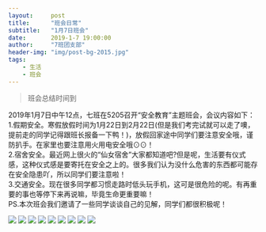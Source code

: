 ```yaml
---
layout:     post
title:      "班会日常"
subtitle:   "1月7日班会"
date:       2019-1-7 19:00:00
author:     "7班团支部"
header-img: "img/post-bg-2015.jpg"
tags:
    - 生活
    - 班会
---
```


>班会总结时间到


2019年1月7日中午12点，七班在5205召开“安全教育”主题班会，会议内容如下：<br>
1.假期安全。寒假放假时间为1月22日到2月22日(但是我们考完试就可以走了噢，提前走的同学记得跟班长报备一下鸭！)，放假回家途中同学们要注意安全哦，谨防扒手。在家里也要注意用火用电安全哦⊙⊙！<br>
2.宿舍安全。最近网上很火的“仙女宿舍”大家都知道吧?但是呢，生活要有仪式感，这种仪式感是要寄托在安全之上的。很多我们认为没什么危害的东西都可能存在安全隐患吖，所以同学们要注意啦！<br>
3.交通安全。现在很多同学都习惯走路时低头玩手机，这可是很危险的呢。有再重要的事也等停下来再说嘛，毕竟生命更重要嘛！<br>
PS.本次班会我们邀请了一些同学谈谈自己的见解，同学们都很积极呢！<br>

 ![](http://b339.photo.store.qq.com/psb?/V12Mx3kP1dR9rT/*gVqkxChHqtOI0HeHg.XmiFLLfqGeS48NqRCNkAViYk!/b/dFMBAAAAAAAA&bo=VQhABlUIQAYRIBc!)
 ![](http://b191.photo.store.qq.com/psb?/V12Mx3kP1dR9rT/UA61nds6xDevwX3JkXvDMVlLF661aXQNS.PfEihk87A!/b/dL8AAAAAAAAA&bo=VQhABlUIQAYRECc!)
 ![](/img/in-post/post-meeting-27.jpeg)
 ![](/img/in-post/post-meeting-28.jpeg)
 ![](/img/in-post/post-meeting-29.jpeg)
 ![](/img/in-post/post-meeting-30.jpeg)
 ![](/img/in-post/post-meeting-31.jpeg)
 ![](/img/in-post/post-meeting-32.jpeg)
 ![](/img/in-post/post-meeting-33.jpeg)
